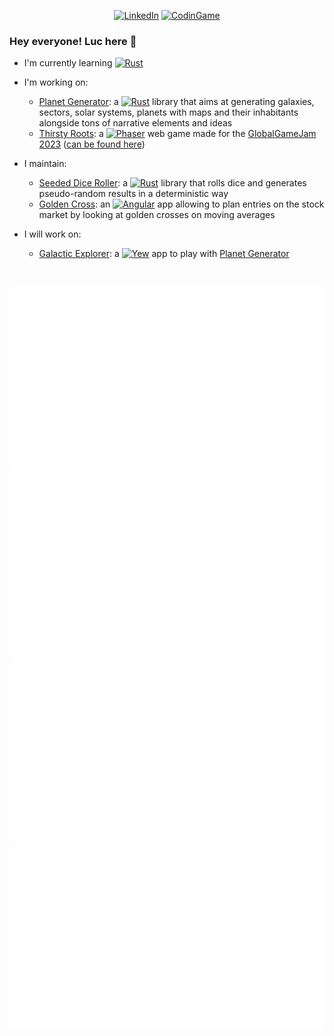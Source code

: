 <div align="center">
  
  [![LinkedIn](https://img.shields.io/badge/LinkedIn-Luc_Toupense-blue?logo=linkedin&style=flat-square)](www.linkedin.com/in/luc-toupense/)
  [![CodinGame](https://img.shields.io/badge/CodinGame-lmagitem-yellow?logo=codingame&style=flat-square)](https://www.codingame.com/profile/04fd6995b4434e5be2ceb85e2d7c86f78043874)
  
</div>
<div>
  
### Hey everyone! Luc here 👋
- I'm currently learning [![Rust](https://shields.io/badge/-Rust-orange?logo=rust&style=plastic)](https://www.rust-lang.org/)
- I'm working on:
  - [Planet Generator](https://github.com/lmagitem/planet-generator): a [![Rust](https://shields.io/badge/-Rust-orange?logo=rust&style=plastic)](https://www.rust-lang.org/) library that aims at generating galaxies, sectors, solar systems, planets with maps and their inhabitants alongside tons of narrative elements and ideas
  - [Thirsty Roots](https://github.com/lmagitem-games/ggj-23): a [![Phaser](https://shields.io/badge/-Phaser-indigo?logo=typescript&style=plastic)](https://phaser.io/) web game made for the [GlobalGameJam 2023](https://globalgamejam.org/2023/games/thirsty-roots-0) ([can be found here](https://globalgamejam2023.scriptorium.app/))

- I maintain:
  - [Seeded Dice Roller](https://github.com/lmagitem/seeded-dice-roller): a [![Rust](https://shields.io/badge/-Rust-orange?logo=rust&style=plastic)](https://www.rust-lang.org/) library that rolls dice and generates pseudo-random results in a deterministic way
  - [Golden Cross](https://github.com/lmagitem/goldencross): an [![Angular](https://shields.io/badge/-Angular-red?logo=angular&style=plastic)](https://angular.io/) app allowing to plan entries on the stock market by looking at golden crosses on moving averages

- I will work on:
  - [Galactic Explorer](https://github.com/lmagitem/galactic-explorer): a [![Yew](https://shields.io/badge/-Yew-lightgrey?logo=rust&style=plastic)](https://yew.rs/) app to play with [Planet Generator](https://github.com/lmagitem/planet-generator)
  
</div>
</br>
<div align="center">
  
  ![](https://raw.githubusercontent.com/lmagitem/github-stats/master/generated/overview.svg#gh-dark-mode-only)
  ![](https://raw.githubusercontent.com/lmagitem/github-stats/master/generated/overview.svg#gh-light-mode-only)
  ![](https://raw.githubusercontent.com/lmagitem/github-stats/master/generated/languages.svg#gh-dark-mode-only)
  ![](https://raw.githubusercontent.com/lmagitem/github-stats/master/generated/languages.svg#gh-light-mode-only)
  
</div>

